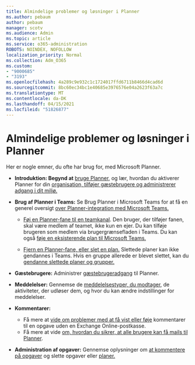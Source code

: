 ```yaml
---
title: Almindelige problemer og løsninger i Planner
ms.author: pebaum
author: pebaum
manager: scotv
ms.audience: Admin
ms.topic: article
ms.service: o365-administration
ROBOTS: NOINDEX, NOFOLLOW
localization_priority: Normal
ms.collection: Adm_O365
ms.custom:
- "9000685"
- "3193"
ms.openlocfilehash: 4a289c9e932c1c1724017ffd6711b8466d4cad6d
ms.sourcegitcommit: 8bc60ec34bc1e40685e3976576e04a2623f63a7c
ms.translationtype: MT
ms.contentlocale: da-DK
ms.lasthandoff: 04/15/2021
ms.locfileid: "51826877"
---
```

# <a name="planner-common-issues-and-resolutions"></a>Almindelige problemer og løsninger i Planner

Her er nogle emner, du ofte har brug for, med Microsoft Planner.
 
- **Introduktion: Begynd at** [bruge Planner](https://support.office.com/article/microsoft-planner-help-4a9a13c6-3adf-4a60-a6fc-15c0b15e16fc), og lær, hvordan du aktiverer Planner for din [organisation, tilføjer gæstebrugere og administrerer adgang i dit miljø.](https://docs.microsoft.com/office365/planner/planner-for-admins)

- **Brug af Planner i Teams:** Se Brug Planner i Microsoft Teams for at få en generel oversigt [over Planner-integration med Microsoft Teams.](https://support.office.com/article/62798a9f-e8f7-4722-a700-27dd28a06ee0)

     - [Føj en Planner-fane til en teamkanal](https://support.office.com/article/62798a9f-e8f7-4722-a700-27dd28a06ee0#bkmk_addaplannertabtoateamchannel). Den bruger, der tilføjer fanen, skal være medlem af teamet, ikke kun en ejer. Du kan tilføje brugeren som medlem via brugergrænsefladen i Teams. Du kan også [føje en eksisterende plan til Microsoft Teams.](https://techcommunity.microsoft.com/t5/Planner-Blog/Bringing-a-Plan-into-Microsoft-Teams/ba-p/57463)

    - [Fjern en Planner-fane, eller slet en plan.](https://support.office.com/article/62798a9f-e8f7-4722-a700-27dd28a06ee0#bkmk_removeaplannertabordeleteaplan) Slettede planer kan ikke gendannes i Teams. Hvis en gruppe allerede er blevet slettet, kan du [gendanne slettede planer og grupper.](https://techcommunity.microsoft.com/t5/planner-blog/microsoft-planner-now-you-can-recover-deleted-plans-and-groups/ba-p/362242
)
 
- **Gæstebrugere:** Administrer [gæstebrugeradgang](https://support.office.com/article/guest-access-in-microsoft-planner-cc5d7f96-dced-4da4-ab62-08c72d9759c6) til Planner.
 
- **Meddelelser:** Gennemse de [meddelelsestyper, du modtager](https://support.office.com/article/stay-on-top-of-tasks-and-plans-with-email-and-notifications-cce223d6-b0ae-43cf-a080-266e2414a859), de aktiviteter, der udløser dem, og hvor du kan ændre indstillinger for meddelelser.
 
- **Kommentarer:** 
   - Få mere at [vide om problemer med at få vist eller føje](https://docs.microsoft.com/office365/planner/planner-for-admins#can-people-in-my-organization-use-planner-if-they-dont-have-an-exchange-online-mailbox) kommentarer til en opgave uden en Exchange Online-postkasse.
   - Få mere at vide [om, hvordan du sikrer, at alle brugere kan få mails til Planner](https://docs.microsoft.com/office365/planner/planner-for-admins#how-do-i-make-sure-all-my-users-can-get-emails-forplanner).

- **Administration af opgaver:** Gennemse oplysninger om [at kommentere på opgaver](https://support.office.com/article/comment-on-tasks-in-microsoft-planner-fd4aedde-7785-4cd0-96ee-122fbc9140e1) og slette opgaver eller [planer.](https://support.office.com/article/delete-a-task-or-plan-39e10e78-13f0-446d-94cd-9e562648497a)

